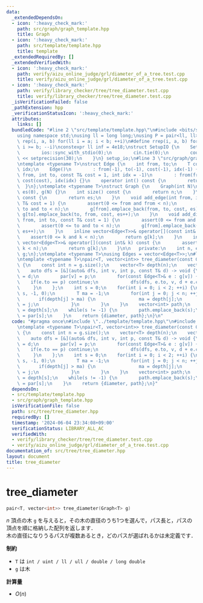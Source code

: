 ```yaml
---
data:
  _extendedDependsOn:
  - icon: ':heavy_check_mark:'
    path: src/graph/graph_template.hpp
    title: Graph
  - icon: ':heavy_check_mark:'
    path: src/template/template.hpp
    title: template
  _extendedRequiredBy: []
  _extendedVerifiedWith:
  - icon: ':heavy_check_mark:'
    path: verify/aizu_online_judge/grl/diameter_of_a_tree.test.cpp
    title: verify/aizu_online_judge/grl/diameter_of_a_tree.test.cpp
  - icon: ':heavy_check_mark:'
    path: verify/library_checker/tree/tree_diameter.test.cpp
    title: verify/library_checker/tree/tree_diameter.test.cpp
  _isVerificationFailed: false
  _pathExtension: hpp
  _verificationStatusIcon: ':heavy_check_mark:'
  attributes:
    links: []
  bundledCode: "#line 2 \"src/template/template.hpp\"\n#include <bits/stdc++.h>\n\
    using namespace std;\nusing ll = long long;\nusing P = pair<ll, ll>;\n#define\
    \ rep(i, a, b) for(ll i = a; i < b; ++i)\n#define rrep(i, a, b) for(ll i = a;\
    \ i >= b; --i)\nconstexpr ll inf = 4e18;\nstruct SetupIO {\n    SetupIO() {\n\
    \        ios::sync_with_stdio(0);\n        cin.tie(0);\n        cout << fixed\
    \ << setprecision(30);\n    }\n} setup_io;\n#line 3 \"src/graph/graph_template.hpp\"\
    \ntemplate <typename T>\nstruct Edge {\n    int from, to;\n    T cost;\n    int\
    \ idx;\n    Edge()\n        : from(-1), to(-1), cost(-1), idx(-1) {}\n    Edge(int\
    \ from, int to, const T& cost = 1, int idx = -1)\n        : from(from), to(to),\
    \ cost(cost), idx(idx) {}\n    operator int() const {\n        return to;\n  \
    \  }\n};\ntemplate <typename T>\nstruct Graph {\n    Graph(int N)\n        : n(N),\
    \ es(0), g(N) {}\n    int size() const {\n        return n;\n    }\n    int edge_size()\
    \ const {\n        return es;\n    }\n    void add_edge(int from, int to, const\
    \ T& cost = 1) {\n        assert(0 <= from and from < n);\n        assert(0 <=\
    \ to and to < n);\n        g[from].emplace_back(from, to, cost, es);\n       \
    \ g[to].emplace_back(to, from, cost, es++);\n    }\n    void add_directed_edge(int\
    \ from, int to, const T& cost = 1) {\n        assert(0 <= from and from < n);\n\
    \        assert(0 <= to and to < n);\n        g[from].emplace_back(from, to, cost,\
    \ es++);\n    }\n    inline vector<Edge<T>>& operator[](const int& k) {\n    \
    \    assert(0 <= k and k < n);\n        return g[k];\n    }\n    inline const\
    \ vector<Edge<T>>& operator[](const int& k) const {\n        assert(0 <= k and\
    \ k < n);\n        return g[k];\n    }\n\n   private:\n    int n, es;\n    vector<vector<Edge<T>>>\
    \ g;\n};\ntemplate <typename T>\nusing Edges = vector<Edge<T>>;\n#line 4 \"src/tree/tree_diameter.hpp\"\
    \ntemplate <typename T>\npair<T, vector<int>> tree_diameter(const Graph<T>& g)\
    \ {\n    const int n = g.size();\n    vector<T> depth(n);\n    vector<int> par(n);\n\
    \    auto dfs = [&](auto& dfs, int v, int p, const T& d) -> void {\n        depth[v]\
    \ = d;\n        par[v] = p;\n        for(const Edge<T>& e : g[v]) {\n        \
    \    if(e.to == p) continue;\n            dfs(dfs, e.to, v, d + e.cost);\n   \
    \     }\n    };\n    int s = 0;\n    for(int i = 0; i < 2; ++i) {\n        dfs(dfs,\
    \ s, -1, 0);\n        T ma = -1;\n        for(int j = 0; j < n; ++j) {\n     \
    \       if(depth[j] > ma) {\n                ma = depth[j];\n                s\
    \ = j;\n            }\n        }\n    }\n    vector<int> path;\n    const T diameter\
    \ = depth[s];\n    while(s != -1) {\n        path.emplace_back(s);\n        s\
    \ = par[s];\n    }\n    return {diameter, path};\n}\n"
  code: "#pragma once\n#include \"../template/template.hpp\"\n#include \"../graph/graph_template.hpp\"\
    \ntemplate <typename T>\npair<T, vector<int>> tree_diameter(const Graph<T>& g)\
    \ {\n    const int n = g.size();\n    vector<T> depth(n);\n    vector<int> par(n);\n\
    \    auto dfs = [&](auto& dfs, int v, int p, const T& d) -> void {\n        depth[v]\
    \ = d;\n        par[v] = p;\n        for(const Edge<T>& e : g[v]) {\n        \
    \    if(e.to == p) continue;\n            dfs(dfs, e.to, v, d + e.cost);\n   \
    \     }\n    };\n    int s = 0;\n    for(int i = 0; i < 2; ++i) {\n        dfs(dfs,\
    \ s, -1, 0);\n        T ma = -1;\n        for(int j = 0; j < n; ++j) {\n     \
    \       if(depth[j] > ma) {\n                ma = depth[j];\n                s\
    \ = j;\n            }\n        }\n    }\n    vector<int> path;\n    const T diameter\
    \ = depth[s];\n    while(s != -1) {\n        path.emplace_back(s);\n        s\
    \ = par[s];\n    }\n    return {diameter, path};\n}"
  dependsOn:
  - src/template/template.hpp
  - src/graph/graph_template.hpp
  isVerificationFile: false
  path: src/tree/tree_diameter.hpp
  requiredBy: []
  timestamp: '2024-06-04 23:34:08+09:00'
  verificationStatus: LIBRARY_ALL_AC
  verifiedWith:
  - verify/library_checker/tree/tree_diameter.test.cpp
  - verify/aizu_online_judge/grl/diameter_of_a_tree.test.cpp
documentation_of: src/tree/tree_diameter.hpp
layout: document
title: tree_diameter
---
```


# tree_diameter

```cpp
pair<T, vector<int>> tree_diameter(Graph<T> g)
```

$n$ 頂点の木 `g` を与えると，その木の直径のうち1つを選んで，パス長と，パスの頂点を順に格納した配列を返します．<br> 
木の直径になりうるパスが複数あるとき，どのパスが選ばれるかは未定義です．

**制約**

- `T` は `int / uint / ll / ull / double / long double`
- `g` は木

**計算量**

- $O(n)$